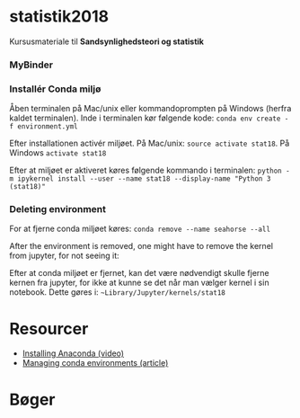 # statistik2018
Kursusmateriale til **Sandsynlighedsteori og statistik**

### MyBinder

### Installér Conda miljø

Åben terminalen på Mac/unix eller kommandoprompten på Windows (herfra kaldet terminalen). Inde i terminalen kør følgende kode:
`conda env create -f environment.yml`

Efter installationen activér miljøet. På Mac/unix: `source activate stat18`. På Windows `activate stat18`

Efter at miljøet er aktiveret køres følgende kommando i terminalen: `python -m ipykernel install --user --name stat18 --display-name "Python 3 (stat18)"`

### Deleting environment
For at fjerne conda miljøet køres: `conda remove --name seahorse --all`

After the environment is removed, one might have to remove the kernel from jupyter, for not seeing it:

Efter at conda miljøet er fjernet, kan det være nødvendigt skulle fjerne kernen fra jupyter, for ikke at kunne se det når man vælger kernel i sin notebook. Dette gøres i: `~Library/Jupyter/kernels/stat18`

# Resourcer
- [Installing Anaconda (video)](https://www.youtube.com/watch?v=HW29067qVWk&t=19s)
- [Managing conda environments (article)](https://conda.io/docs/user-guide/tasks/manage-environments.html)

# Bøger
